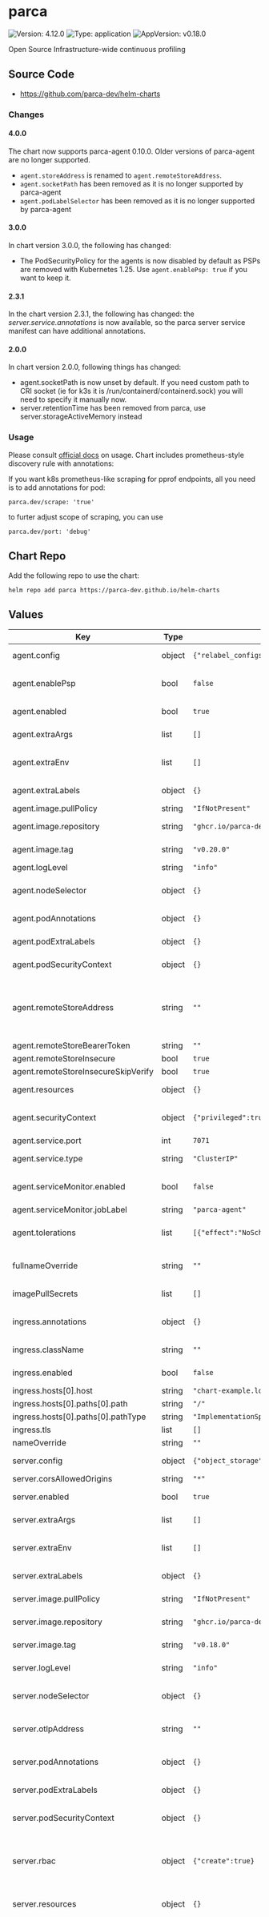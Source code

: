 # parca

![Version: 4.12.0](https://img.shields.io/badge/Version-4.12.0-informational?style=flat-square) ![Type: application](https://img.shields.io/badge/Type-application-informational?style=flat-square) ![AppVersion: v0.18.0](https://img.shields.io/badge/AppVersion-v0.18.0-informational?style=flat-square)

Open Source Infrastructure-wide continuous profiling

## Source Code

* <https://github.com/parca-dev/helm-charts>

### Changes

#### 4.0.0

The chart now supports parca-agent 0.10.0. Older versions of parca-agent are no longer supported.

* `agent.storeAddress` is renamed to `agent.remoteStoreAddress`.
* `agent.socketPath` has been removed as it is no longer supported by parca-agent
* `agent.podLabelSelector` has been removed as it is no longer supported by parca-agent

#### 3.0.0

In chart version 3.0.0, the following has changed:

* The PodSecurityPolicy for the agents is now disabled by default as PSPs are removed with Kubernetes 1.25. Use `agent.enablePsp: true` if you want to keep it.

#### 2.3.1
In the chart version 2.3.1, the following has changed:
the _server.service.annotations_ is now available, so the parca server service manifest can have additional annotations.

#### 2.0.0
In chart version 2.0.0, following things has changed:

* agent.socketPath is now unset by default. If you need custom path to CRI socket (ie for k3s it is /run/containerd/containerd.sock) you will need to specify it manually now.
* server.retentionTime has been removed from parca, use server.storageActiveMemory instead

### Usage

Please consult [official docs](https://www.parca.dev/docs/overview) on usage.
Chart includes prometheus-style discovery rule with annotations:

If you want k8s prometheus-like scraping for pprof endpoints, all you need is to add annotations for pod:
```
parca.dev/scrape: 'true'
```

to furter adjust scope of scraping, you can use
```
parca.dev/port: 'debug'
```

## Chart Repo

Add the following repo to use the chart:

```console
helm repo add parca https://parca-dev.github.io/helm-charts
```

## Values

| Key | Type | Default | Description |
|-----|------|---------|-------------|
| agent.config | object | `{"relabel_configs":null}` | parca agent config block |
| agent.enablePsp | bool | `false` | If the PodSecurityPolicy should be enabled |
| agent.enabled | bool | `true` | Allows disabling parca agent |
| agent.extraArgs | list | `[]` | additional arguments to pass to the agent |
| agent.extraEnv | list | `[]` | Additional container environment variables for agent |
| agent.extraLabels | object | `{}` | Additional labels for agent daemonset |
| agent.image.pullPolicy | string | `"IfNotPresent"` | Overrides pullpolicy |
| agent.image.repository | string | `"ghcr.io/parca-dev/parca-agent"` | Overrides the image repository |
| agent.image.tag | string | `"v0.20.0"` | Overrides the image tag |
| agent.logLevel | string | `"info"` | Agent log level |
| agent.nodeSelector | object | `{}` | node selector for scheduling agent pods |
| agent.podAnnotations | object | `{}` | Additional annotations for pods |
| agent.podExtraLabels | object | `{}` | Additional labels for pods |
| agent.podSecurityContext | object | `{}` | Additional pod secutiry context |
| agent.remoteStoreAddress | string | `""` | Address of parca server to send profiles. If not defined, will be generated based on deployment settings. |
| agent.remoteStoreBearerToken | string | `""` |  |
| agent.remoteStoreInsecure | bool | `true` |  |
| agent.remoteStoreInsecureSkipVerify | bool | `true` |  |
| agent.resources | object | `{}` | resource limits and requests |
| agent.securityContext | object | `{"privileged":true,"readOnlyRootFilesystem":true}` | Security context, needs to be prilileged for ful functionality |
| agent.service.port | int | `7071` | service port for agent |
| agent.service.type | string | `"ClusterIP"` | service type for agent |
| agent.serviceMonitor.enabled | bool | `false` | enables prometheus servicemonitor for agent |
| agent.serviceMonitor.jobLabel | string | `"parca-agent"` |  |
| agent.tolerations | list | `[{"effect":"NoSchedule","operator":"Exists"},{"effect":"NoExecute","operator":"Exists"}]` | node tolerations for scheduling agent pods |
| fullnameOverride | string | `""` | Overrides helm-generated chart fullname |
| imagePullSecrets | list | `[]` | specifies pull secrets for image repository |
| ingress.annotations | object | `{}` | additional annotations for ingress |
| ingress.className | string | `""` | specifies ingress class name (ie nginx) |
| ingress.enabled | bool | `false` | enables ingress for server UI |
| ingress.hosts[0].host | string | `"chart-example.local"` |  |
| ingress.hosts[0].paths[0].path | string | `"/"` |  |
| ingress.hosts[0].paths[0].pathType | string | `"ImplementationSpecific"` |  |
| ingress.tls | list | `[]` |  |
| nameOverride | string | `""` | overrides chart name |
| server.config | object | `{"object_storage":{"bucket":{"config":{"directory":"./tmp"},"type":"FILESYSTEM"}}}` | parca server config block |
| server.corsAllowedOrigins | string | `"*"` | CORS setting |
| server.enabled | bool | `true` | Allows disabling parca server |
| server.extraArgs | list | `[]` | additional arguments to pass to the server |
| server.extraEnv | list | `[]` | additional container environment variables for server |
| server.extraLabels | object | `{}` | additional labels for deployment |
| server.image.pullPolicy | string | `"IfNotPresent"` | Overrides pull policy for server |
| server.image.repository | string | `"ghcr.io/parca-dev/parca"` | Overrides the image repository for server |
| server.image.tag | string | `"v0.18.0"` | Overrides the image tag for server |
| server.logLevel | string | `"info"` | logging level of parca server |
| server.nodeSelector | object | `{}` | node selector for scheduling server pod |
| server.otlpAddress | string | `""` | OpenTelemetry collector address to send traces to |
| server.podAnnotations | object | `{}` | additional annotations for server pod |
| server.podExtraLabels | object | `{}` | additional labels for server pod |
| server.podSecurityContext | object | `{}` | additional security context for server pod |
| server.rbac | object | `{"create":true}` | clusterrole and binding for kubernetes service discovery mechanism |
| server.resources | object | `{}` | resource limits and requests for server pod |
| server.restartOnConfigChange | bool | `true` | restart the server pod when `server.config` or `server.scrapeConfigs` changes. If this is `false`, the parca server will reload the config once the mounted ConfigMap is updated, which has a delay that depends on your cluster configuration. |
| server.scrapeConfigs | list | `[{"job_name":"kubernetes-pods","kubernetes_sd_configs":[{"role":"pod"}],"relabel_configs":[{"action":"keep","regex":true,"source_labels":["__meta_kubernetes_pod_annotation_parca_dev_scrape"]},{"action":"replace","regex":"(.+)","source_labels":["__meta_kubernetes_pod_annotation_parca_dev_path"],"target_label":"__metrics_path__"},{"action":"replace","regex":"([^:]+)(?::\\d+)?;(\\d+)","replacement":"$1:$2","source_labels":["__address__","__meta_kubernetes_pod_annotation_parca_dev_port"],"target_label":"__address__"},{"action":"labelmap","regex":"__meta_kubernetes_pod_label_(.+)"},{"action":"replace","source_labels":["__meta_kubernetes_namespace"],"target_label":"kubernetes_namespace"},{"action":"replace","source_labels":["__meta_kubernetes_pod_name"],"target_label":"kubernetes_pod_name"}],"scrape_interval":"1m"}]` | scrape configs for parca server |
| server.securityContext | object | `{}` | additional security context for server |
| server.service.annotations | object | `{}` | annotations to be added for the server service |
| server.service.loadBalancerIP | string | `nil` | load balancer static IP |
| server.service.port | int | `7070` | service port for server |
| server.service.type | string | `"ClusterIP"` | service type for server |
| server.serviceMonitor.enabled | bool | `false` | enables servicemonitor for server monitoring |
| server.serviceMonitor.jobLabel | string | `"parca-server"` |  |
| server.storageActiveMemory | int | `536870912` | Active memory dedicated for storage. 512MB my default |
| server.tolerations | object | `{}` | tolerations for scheduling server pod |
| serviceAccount.annotations | object | `{}` | Annotations to add to the service account |
| serviceAccount.create | bool | `true` | Specifies whether a service account should be created |
| serviceAccount.name | string | `""` | The name of the service account to use. If not set and create is true, a name is generated using the fullname template |

## Upgrading

A major chart version change indicates that there is an incompatible breaking change needing manual actions.
